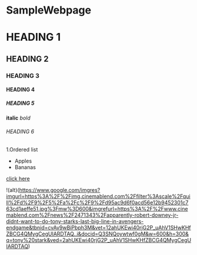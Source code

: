 # SampleWebpage
# HEADING 1
## HEADING 2
### HEADING 3
#### HEADING 4
##### HEADING 5
**italic**
*bold*
###### HEADING 6

1.Ordered list
- Apples
- Bananas

[click here](https://www.google.com/)

!(alt)(https://www.google.com/imgres?imgurl=https%3A%2F%2Fimg.cinemablend.com%2Ffilter%3Ascale%2Fquill%2Fd%2F9%2F5%2Fa%2Fc%2F9%2Fd95ac9d6f0acd56e12b9452301c763cd1aeffe51.jpg%3Fmw%3D600&imgrefurl=https%3A%2F%2Fwww.cinemablend.com%2Fnews%2F2471343%2Fapparently-robert-downey-jr-didnt-want-to-do-tony-starks-last-big-line-in-avengers-endgame&tbnid=cvAv9wBiPbph3M&vet=12ahUKEwi40rjG2P_uAhV1SHwKHfZBCG4QMygCegUIARDTAQ..i&docid=Q3SNQoywtwf0gM&w=600&h=300&q=tony%20stark&ved=2ahUKEwi40rjG2P_uAhV1SHwKHfZBCG4QMygCegUIARDTAQ)
